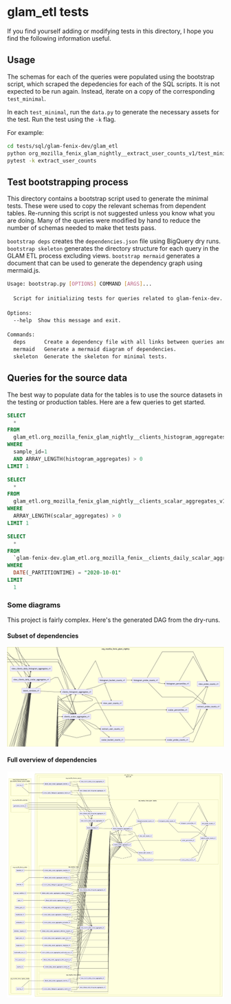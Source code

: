 # glam_etl tests

If you find yourself adding or modifying tests in this directory, I hope you
find the following information useful.

## Usage

The schemas for each of the queries were populated using the bootstrap script,
which scraped the depedencies for each of the SQL scripts. It is not expected to
be run again. Instead, iterate on a copy of the corresponding `test_minimal`.

In each `test_minimal`, run the `data.py` to generate the necessary assets for
the test. Run the test using the `-k` flag.

For example:

```bash
cd tests/sql/glam-fenix-dev/glam_etl
python org_mozilla_fenix_glam_nightly__extract_user_counts_v1/test_minimal/data.py
pytest -k extract_user_counts
```

## Test bootstrapping process

This directory contains a bootstrap script used to generate the minimal tests.
These were used to copy the relevant schemas from dependent tables. Re-running
this script is not suggested unless you know what you are doing. Many of the
queries were modified by hand to reduce the number of schemas needed to make
thet tests pass.

`bootstrap deps` creates the `dependencies.json` file using BigQuery dry runs.
`bootstrap skeleton` generates the directory structure for each query in the
GLAM ETL process excluding views. `bootstrap mermaid` generates a document that
can be used to generate the dependency graph using mermaid.js.

```bash
Usage: bootstrap.py [OPTIONS] COMMAND [ARGS]...

  Script for initializing tests for queries related to glam-fenix-dev.

Options:
  --help  Show this message and exit.

Commands:
  deps      Create a dependency file with all links between queries and...
  mermaid   Generate a mermaid diagram of dependencies.
  skeleton  Generate the skeleton for minimal tests.
```

## Queries for the source data

The best way to populate data for the tables is to use the source datasets in
the testing or production tables. Here are a few queries to get started.

```sql
SELECT
  *
FROM
  glam_etl.org_mozilla_fenix_glam_nightly__clients_histogram_aggregates_v1
WHERE
  sample_id=1
  AND ARRAY_LENGTH(histogram_aggregates) > 0
LIMIT 1
```

```sql
SELECT
  *
FROM
  glam_etl.org_mozilla_fenix_glam_nightly__clients_scalar_aggregates_v1
WHERE
  ARRAY_LENGTH(scalar_aggregates) > 0
LIMIT 1
```

```sql
SELECT
  *
FROM
  `glam-fenix-dev.glam_etl.org_mozilla_fenix__clients_daily_scalar_aggregates_metrics_v1`
WHERE
  DATE(_PARTITIONTIME) = "2020-10-01"
LIMIT
  1
```

### Some diagrams

This project is fairly complex. Here's the generated DAG from the dry-runs.

#### Subset of dependencies

![subset](./subset.png)

#### Full overview of dependencies

![full](./full.png)
